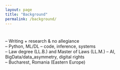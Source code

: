 ```yaml
---
layout: page
title: "Background"
permalink: /background/
---
```


# 
– Writing + research & no allegiance  
– Python, ML/DL – code, inference, systems  
– Law degree (LL.B.) and Master of Laws (LL.M.) – AI, BigData/data_asymmetry, digital rights  
– Bucharest, Romania (Eastern Europe)
